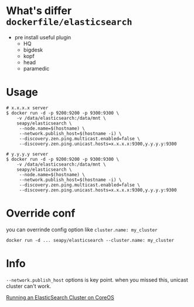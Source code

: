 # What's differ `dockerfile/elasticsearch`

* pre install useful plugin
  * HQ
  * bigdesk
  * kopf
  * head
  * paramedic


# Usage

```shell
# x.x.x.x server
$ docker run -d -p 9200:9200 -p 9300:9300 \
    -v /data/elasticsearch:/data/mnt \
    seapy/elasticsearch \
     --node.name=$(hostname) \
     --network.publish_host=$(hostname -i) \
     --discovery.zen.ping.multicast.enabled=false \
     --discovery.zen.ping.unicast.hosts=x.x.x.x:9300,y.y.y.y:9300
```

```shell
# y.y.y.y server
$ docker run -d -p 9200:9200 -p 9300:9300 \
    -v /data/elasticsearch:/data/mnt \
    seapy/elasticsearch \
     --node.name=$(hostname) \
     --network.publish_host=$(hostname -i) \
     --discovery.zen.ping.multicast.enabled=false \
     --discovery.zen.ping.unicast.hosts=x.x.x.x:9300,y.y.y.y:9300
```


# Override conf

you can overrinde config option like `cluster.name: my_cluster`

```shell
docker run -d ... seapy/elasticsearch --cluster.name: my_cluster
```


# Info

`--network.publish_host` options is key point. when you missed this, unicast cluster can't work.

[Running an ElasticSearch Cluster on CoreOS](http://mattupstate.com/coreos/devops/2014/06/26/running-an-elasticsearch-cluster-on-coreos.html)